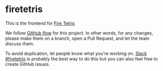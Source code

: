 # firetetris
This is the frontend for [Fire Tetris](http://firetetris.com/)

We follow [GitHub flow](https://guides.github.com/introduction/flow/) for this project.  In other words, for any changes, please make them on a branch, open a Pull Request, and let the team discuss them.

To avoid duplication, let people know what you're working on.  [Slack #firetetris](https://firetetris.slack.com/messages/software/) is probably the best way to do this but you can also feel free to create GitHub issues.
